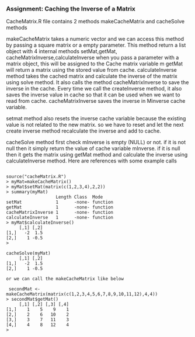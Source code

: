 ### Assignment: Caching the Inverse of a Matrix

CacheMatrix.R file contains 2 methods makeCacheMatrix and cacheSolve methods

makeCacheMatrix takes a numeric vector and we can access this method by passing a square matrix or a empty parameter.
This method return a list object with 4 internal methods setMat,getMat, cacheMatrixInverse,calculateInverse
when you pass a parameter with a matrix object, this will be assigned to the Cache matrix variable m
getMat will return a matrix using the stored value from cache. 
calculateInverse method takes the cached matrix and calculate the inverse of the matrix using solve method. 
It also calls the method cacheMatrixInverse to save the inverse in the cache. 
Every time we call the createInverse method, it also saves the inverse value in cache so that it can be used when we want to read from cache.
cacheMatrixInverse saves the inverse in Minverse cache variable.

setmat method also resets the inverse cache variable because the existing value is not related to the new matrix. so we have to reset and let the next
create inverse method recalculate the inverse and add to cache.



cacheSolve method first check mInverse is empty (NULL) or not.
if it is not null then it simply return the value of cache variable mInverse.
if it is null then it gets the matrix using getMat method and calculate the inverse using calculateInverse method.
Here are references with some example calls



```

source("cacheMatrix.R")
> myMat=makeCacheMatrix()
> myMat$setMat(matrix(c(1,2,3,4),2,2))
> summary(myMat)
                   Length Class  Mode    
setMat             1      -none- function
getMat             1      -none- function
cacheMatrixInverse 1      -none- function
calculateInverse   1      -none- function
> myMat$calculateInverse()
     [,1] [,2]
[1,]   -2  1.5
[2,]    1 -0.5
> 

cacheSolve(myMat)
     [,1] [,2]
[1,]   -2  1.5
[2,]    1 -0.5

or we can call the makeCacheMatrix like below

 secondMat <- makeCacheMatrix(matrix(c(1,2,3,4,5,6,7,8,9,10,11,12),4,4))
> secondMat$getMat()
     [,1] [,2] [,3] [,4]
[1,]    1    5    9    1
[2,]    2    6   10    2
[3,]    3    7   11    3
[4,]    4    8   12    4
> 

```



###
